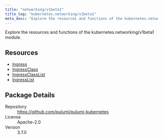```yaml
---
title: "networking/v1beta1"
title_tag: "kubernetes.networking/v1beta1"
meta_desc: "Explore the resources and functions of the kubernetes.networking/v1beta1 module."
---
```


<!-- WARNING: this file was generated by Pulumi Docs Generator. -->
<!-- Do not edit by hand unless you're certain you know what you are doing! -->

Explore the resources and functions of the kubernetes.networking/v1beta1 module.

<h2 id="resources">Resources</h2>
<ul class="api">
    <li><a href="ingress" title="Ingress"><span class="symbol resource"></span>Ingress</a></li>
    <li><a href="ingressclass" title="IngressClass"><span class="symbol resource"></span>IngressClass</a></li>
    <li><a href="ingressclasslist" title="IngressClassList"><span class="symbol resource"></span>IngressClassList</a></li>
    <li><a href="ingresslist" title="IngressList"><span class="symbol resource"></span>IngressList</a></li>
</ul>

<h2 id="package-details">Package Details</h2>
<dl class="package-details">
	<dt>Repository</dt>
	<dd><a href="https://github.com/pulumi/pulumi-kubernetes">https://github.com/pulumi/pulumi-kubernetes</a></dd>
	<dt>License</dt>
	<dd>Apache-2.0</dd>
	<dt>Version</dt>
	<dd>3.7.0</dd>
</dl>

